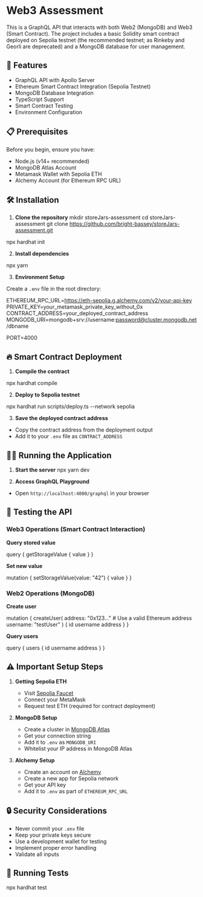 # Web3 Assessment

This is a GraphQL API that interacts with both Web2 (MongoDB) and Web3 (Smart Contract). The project includes a basic Solidity smart contract deployed on Sepolia testnet (the recommended testnet; as Rinkeby and Georli are deprecated) and a MongoDB database for user management.

## 🚀 Features

- GraphQL API with Apollo Server
- Ethereum Smart Contract Integration (Sepolia Testnet)
- MongoDB Database Integration
- TypeScript Support
- Smart Contract Testing
- Environment Configuration

## 📋 Prerequisites

Before you begin, ensure you have:

- Node.js (v14+ recommended)
- MongoDB Atlas Account
- Metamask Wallet with Sepolia ETH
- Alchemy Account (for Ethereum RPC URL)

## 🛠 Installation

1. **Clone the repository**
mkdir storeJars-assessment
cd storeJars-assessment
git clone https://github.com/bright-bassey/storeJars-assessment.git

<!-- Initialize Hardhat Project -->
npx hardhat init



2. **Install dependencies**

npx yarn 


3. **Environment Setup**

Create a `.env` file in the root directory:

ETHEREUM_RPC_URL=https://eth-sepolia.g.alchemy.com/v2/your-api-key
PRIVATE_KEY=your_metamask_private_key_without_0x
CONTRACT_ADDRESS=your_deployed_contract_address
MONGODB_URI=mongodb+srv://username:password@cluster.mongodb.net/dbname

PORT=4000


## 🔥 Smart Contract Deployment

1. **Compile the contract**

npx hardhat compile


2. **Deploy to Sepolia testnet**

npx hardhat run scripts/deploy.ts --network sepolia


3. **Save the deployed contract address**
- Copy the contract address from the deployment output
- Add it to your `.env` file as `CONTRACT_ADDRESS`

## 🏃‍♂️ Running the Application

1. **Start the server**
npx yarn dev


2. **Access GraphQL Playground**
- Open `http://localhost:4000/graphql` in your browser

## 🧪 Testing the API


### Web3 Operations (Smart Contract Interaction)

**Query stored value**

query {
getStorageValue {
value
}
}

**Set new value**

mutation {
setStorageValue(value: "42") {
value
}
}


### Web2 Operations (MongoDB)

**Create user**

mutation {
createUser(
address: "0x123..." # Use a valid Ethereum address
username: "testUser"
) {
id
username
address
}
}

**Query users**

query {
users {
id
username
address
}
}


## ⚠️ Important Setup Steps

1. **Getting Sepolia ETH**
   - Visit [Sepolia Faucet](https://sepoliafaucet.com)
   - Connect your MetaMask
   - Request test ETH (required for contract deployment)

2. **MongoDB Setup**
   - Create a cluster in [MongoDB Atlas](https://www.mongodb.com/cloud/atlas)
   - Get your connection string
   - Add it to `.env` as `MONGODB_URI`
   - Whitelist your IP address in MongoDB Atlas

3. **Alchemy Setup**
   - Create an account on [Alchemy](https://www.alchemy.com/)
   - Create a new app for Sepolia network
   - Get your API key
   - Add it to `.env` as part of `ETHEREUM_RPC_URL`

## 🔒 Security Considerations

- Never commit your `.env` file
- Keep your private keys secure
- Use a development wallet for testing
- Implement proper error handling
- Validate all inputs

## 🧪 Running Tests
npx hardhat test